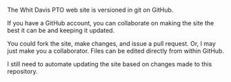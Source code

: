 The Whit Davis PTO web site is versioned in git on GitHub.

If you have a GitHub account, you can collaborate on making the site the best it can be and keeping it updated.

You could fork the site, make changes, and issue a pull request.  Or, I may just make you a collaborator.  Files can be edited directly from within GitHub.

I still need to automate updating the site based on changes made to this repository.
